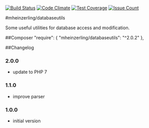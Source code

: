 [![Build Status](https://travis-ci.org/mheinzerling/php-databaseutils.svg?branch=master)](https://travis-ci.org/mheinzerling/php-databaseutils) [![Code Climate](https://codeclimate.com/github/mheinzerling/php-databaseutils/badges/gpa.svg)](https://codeclimate.com/github/mheinzerling/php-databaseutils) [![Test Coverage](https://codeclimate.com/github/mheinzerling/php-databaseutils/badges/coverage.svg)](https://codeclimate.com/github/mheinzerling/php-databaseutils/coverage) [![Issue Count](https://codeclimate.com/github/mheinzerling/php-databaseutils/badges/issue_count.svg)](https://codeclimate.com/github/mheinzerling/php-databaseutils) 

#mheinzerling/databaseutils

Some useful utilities for database access and modification. 

##Composer
    "require": {
        "mheinzerling/databaseutils": "^2.0.2"
    },
    
##Changelog

### 2.0.0
* update to PHP 7

### 1.1.0
* improve parser 

### 1.0.0
* initial version 